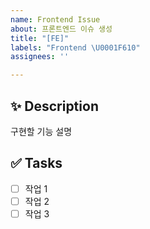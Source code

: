 ```yaml
---
name: Frontend Issue
about: 프론트엔드 이슈 생성
title: "[FE]"
labels: "Frontend \U0001F610"
assignees: ''

---
```


## ✨ Description

구현할 기능 설명

## ✅ Tasks

- [ ] 작업 1
- [ ] 작업 2
- [ ] 작업 3
